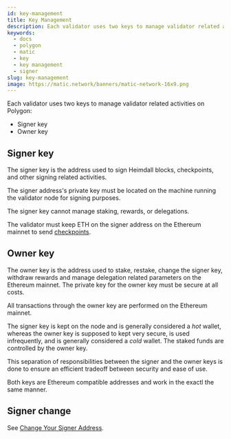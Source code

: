 ```yaml
---
id: key-management
title: Key Management
description: Each validator uses two keys to manage validator related activities on Polygon
keywords:
  - docs
  - polygon
  - matic
  - key
  - key management
  - signer
slug: key-management
image: https://matic.network/banners/matic-network-16x9.png 
---
```


Each validator uses two keys to manage validator related activities on Polygon:

* Signer key
* Owner key

## Signer key

The signer key is the address used to sign Heimdall blocks, checkpoints, and other signing related activities.

The signer address's private key must be located on the machine running the validator node for signing purposes.

The signer key cannot manage staking, rewards, or delegations.

The validator must keep ETH on the signer address on the Ethereum mainnet to send [checkpoints](../../glossary#checkpoint-transaction).

## Owner key

The owner key is the address used to stake, restake, change the signer key, withdraw rewards and manage delegation related parameters on the Ethereum mainnet. The private key for the owner key must be secure at all costs.

All transactions through the owner key are performed on the Ethereum mainnet.

The signer key is kept on the node and is generally considered a *hot* wallet, whereas the owner key is supposed to kept very secure, is used infrequently, and is generally considered a *cold* wallet. The staked funds are controlled by the owner key.

This separation of responsibilities between the signer and the owner keys is done to ensure an efficient tradeoff between security and ease of use.

Both keys are Ethereum compatible addresses and work in the exactl the same manner.

## Signer change

See [Change Your Signer Address](../../validate/change-signer-address).
